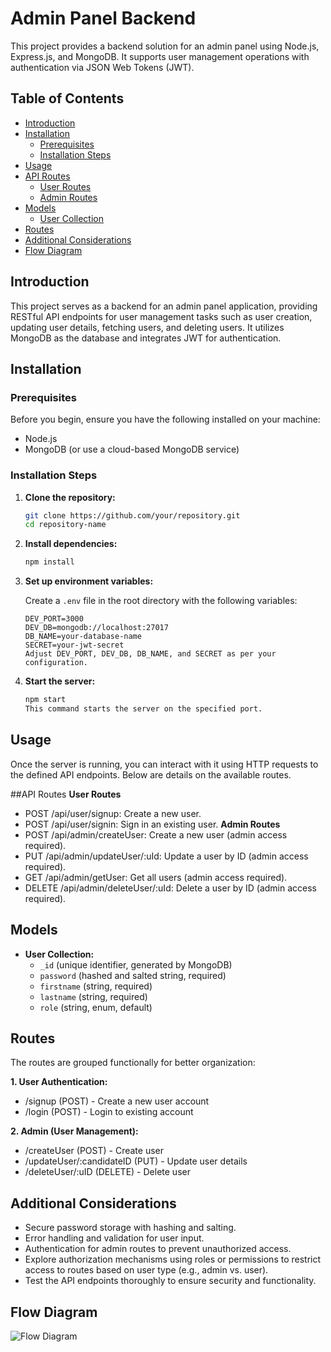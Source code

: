 # Admin Panel Backend

This project provides a backend solution for an admin panel using Node.js, Express.js, and MongoDB. It supports user management operations with authentication via JSON Web Tokens (JWT).

## Table of Contents

- [Introduction](#introduction)
- [Installation](#installation)
  - [Prerequisites](#prerequisites)
  - [Installation Steps](#installation-steps)
- [Usage](#usage)
- [API Routes](#api-routes)
  - [User Routes](#user-routes)
  - [Admin Routes](#admin-routes)
- [Models](#models)
  - [User Collection](#user-collection)
- [Routes](#routes)
- [Additional Considerations](#additional-considerations)
- [Flow Diagram](#flow-diagram)


## Introduction

This project serves as a backend for an admin panel application, providing RESTful API endpoints for user management tasks such as user creation, updating user details, fetching users, and deleting users. It utilizes MongoDB as the database and integrates JWT for authentication.

## Installation

### Prerequisites

Before you begin, ensure you have the following installed on your machine:

- Node.js
- MongoDB (or use a cloud-based MongoDB service)

### Installation Steps

1. **Clone the repository:**

   ```bash
   git clone https://github.com/your/repository.git
   cd repository-name
2. **Install dependencies:**

   ```bash
   npm install
3. **Set up environment variables:**

   Create a `.env` file in the root directory with the following variables:
   ```dotenv
   DEV_PORT=3000
   DEV_DB=mongodb://localhost:27017
   DB_NAME=your-database-name
   SECRET=your-jwt-secret
   Adjust DEV_PORT, DEV_DB, DB_NAME, and SECRET as per your configuration.
5. **Start the server:**
   ```bash
   npm start
   This command starts the server on the specified port.


## Usage
Once the server is running, you can interact with it using HTTP requests to the defined API endpoints. Below are details on the available routes.

##API Routes
**User Routes**
- POST /api/user/signup: Create a new user.
- POST /api/user/signin: Sign in an existing user.
**Admin Routes**
- POST /api/admin/createUser: Create a new user (admin access required).
- PUT /api/admin/updateUser/:uId: Update a user by ID (admin access required).
- GET /api/admin/getUser: Get all users (admin access required).
- DELETE /api/admin/deleteUser/:uId: Delete a user by ID (admin access required).

## Models

* **User Collection:**
    - `_id` (unique identifier, generated by MongoDB)
    - `password` (hashed and salted string, required)
    - `firstname` (string, required)
    - `lastname` (string, required)
    - `role` (string, enum, default)

## Routes

The routes are grouped functionally for better organization:

**1. User Authentication:**

- /signup (POST) - Create a new user account
- /login (POST) - Login to existing account

**2. Admin (User Management):**

- /createUser (POST) - Create user
- /updateUser/:candidateID (PUT) - Update user details
- /deleteUser/:uID (DELETE) - Delete user

## Additional Considerations

- Secure password storage with hashing and salting.
- Error handling and validation for user input.
- Authentication for admin routes to prevent unauthorized access.
- Explore authorization mechanisms using roles or permissions to restrict access to routes based on user type (e.g., admin vs. user).
- Test the API endpoints thoroughly to ensure security and functionality.

## Flow Diagram

![Flow Diagram](Voting%20Application%20Flow%20Diagram.drawio.svg)

